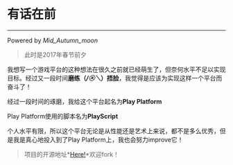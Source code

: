 # 有话在前
---
Powered by *Mid_Autumn_moon*
> 此时是2017年春节前夕

我想写一个游戏平台的这种想法在很久之前就已经萌生了，但奈何水平不足以实现目标。经过又一段时间**磨练（*/㉨＼*）捂脸**，我觉得是应该为实现这样一个平台而奋斗了！

经过一段时间的琢磨，我给这个平台起名为**Play Platform**

Play Platform使用的脚本名为**PlayScript**

个人水平有限，所以这个平台无论是从性能还是艺术上来说，都不是多么优秀，但是我是真心地投入到了Play Platform上，我也会努力improve它！

> 项目的开源地址*[Here!](https://github.com/BluePanM/PlayPlatform)*欢迎fork！